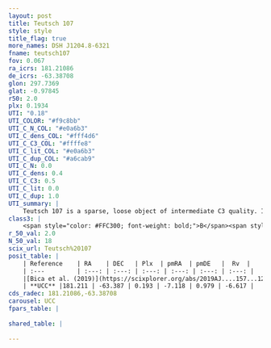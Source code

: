 ```yaml
---
layout: post
title: Teutsch 107
style: style
title_flag: true
more_names: DSH J1204.8-6321
fname: teutsch107
fov: 0.067
ra_icrs: 181.21086
de_icrs: -63.38708
glon: 297.7369
glat: -0.97845
r50: 2.0
plx: 0.1934
UTI: "0.18"
UTI_COLOR: "#f9c8bb"
UTI_C_N_COL: "#e0a6b3"
UTI_C_dens_COL: "#fff4d6"
UTI_C_C3_COL: "#ffffe8"
UTI_C_lit_COL: "#e0a6b3"
UTI_C_dup_COL: "#a6cab9"
UTI_C_N: 0.0
UTI_C_dens: 0.4
UTI_C_C3: 0.5
UTI_C_lit: 0.0
UTI_C_dup: 1.0
UTI_summary: |
    Teutsch 107 is a sparse, loose object of intermediate C3 quality. It is rarely studied in the literature, with no articles listed in the last 6 years.<br><br><span style="color: #99180f; font-weight: bold;">Warning: </span>contains less than 25 stars with <i>P>0.5</i> estimated.
class3: |
    <span style="color: #FFC300; font-weight: bold;">B</span><span style="color: #FFC300; font-weight: bold;">B</span>
r_50_val: 2.0
N_50_val: 18
scix_url: Teutsch%20107
posit_table: |
    | Reference    | RA    | DEC   | Plx  | pmRA  | pmDE   |  Rv  |
    | :---         | :---: | :---: | :---: | :---: | :---: | :---: |
    |[Bica et al. (2019)](https://scixplorer.org/abs/2019AJ....157...12B) | 181.217 | -63.361 | -- | -- | -- | -- |
    | **UCC** |181.211 | -63.387 | 0.193 | -7.118 | 0.979 | -6.617 | 
cds_radec: 181.21086,-63.38708
carousel: UCC
fpars_table: |
    
shared_table: |
    
---
```

